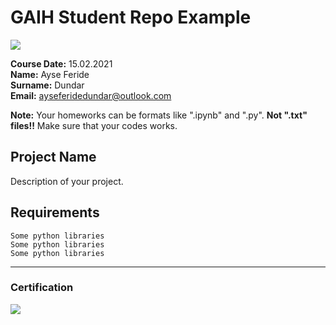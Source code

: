 # GAIH Student Repo Example
![](img/logo.png)

**Course Date:** 15.02.2021  
**Name:** Ayse Feride  
**Surname:** Dundar  
**Email:** ayseferidedundar@outlook.com  

**Note:** Your homeworks can be formats like ".ipynb" and ".py". **Not ".txt" files!!** Make sure that your codes works.  

## Project Name
Description of your project.

## Requirements
```
Some python libraries
Some python libraries
Some python libraries
```
---

### Certification
![](img/certificate_ex.png)

